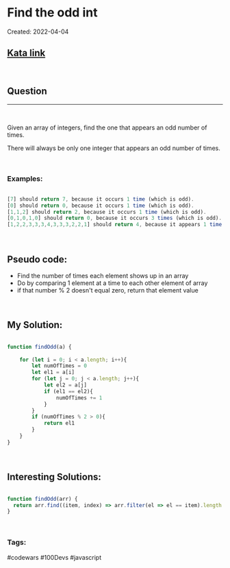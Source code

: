 # Find the odd int

Created:  2022-04-04

[1]: https://www.codewars.com/kata/54da5a58ea159efa38000836/train/javascript
## [Kata link][1]

&nbsp;

## Question
---

&nbsp;

Given an array of integers, find the one that appears an odd number of times.

There will always be only one integer that appears an odd number of times.

&nbsp;

### **Examples:** 
<!-- code below -->

```javascript

[7] should return 7, because it occurs 1 time (which is odd).
[0] should return 0, because it occurs 1 time (which is odd).
[1,1,2] should return 2, because it occurs 1 time (which is odd).
[0,1,0,1,0] should return 0, because it occurs 3 times (which is odd).
[1,2,2,3,3,3,4,3,3,3,2,2,1] should return 4, because it appears 1 time (which is odd).

```



&nbsp;




## Pseudo code:
- Find the number of times each element shows up in an array
- Do by comparing 1 element at a time to each other element of array
- if that number % 2 doesn't equal zero, return that element value

&nbsp;

## **My Solution:**

<!-- code below -->

```javascript

function findOdd(a) {
    
    for (let i = 0; i < a.length; i++){
        let numOfTimes = 0
        let el1 = a[i]
        for (let j = 0; j < a.length; j++){
            let el2 = a[j]
            if (el1 == el2){
                numOfTimes += 1
            }
        }
        if (numOfTimes % 2 > 0){
            return el1
        }
    }
}

```

&nbsp;

## **Interesting Solutions:**

<!-- code below -->

```javascript

function findOdd(arr) {
  return arr.find((item, index) => arr.filter(el => el == item).length % 2)
}

```

&nbsp;

### Tags:
#codewars #100Devs #javascript